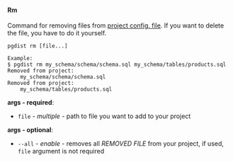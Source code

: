 #### Rm

Command for removing files from [project config. file](../../project_files/config.md). If you want to delete the file, you have to do it yourself.

```
pgdist rm [file...]

Example:
$ pgdist rm my_schema/schema/schema.sql my_schema/tables/products.sql
Removed from project:
	my_schema/schema/schema.sql
Removed from project:
	my_schema/tables/products.sql
```

**args - required**:

- `file` - *multiple* - path to file you want to add to your project

**args - optional**:

- `--all` - *enable* - removes all *REMOVED FILE* from your project, if used, `file` argument is not required
